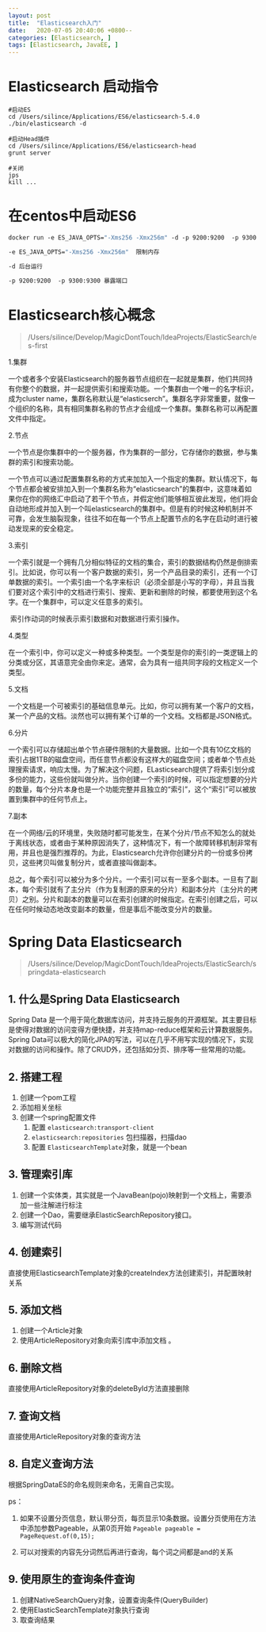 ```yaml
---
layout: post
title:  "Elasticsearch入门"
date:   2020-07-05 20:40:06 +0800--
categories: [Elasticsearch, ]
tags: [Elasticsearch, JavaEE, ]  
---
```


# Elasticsearch 启动指令

```
#启动ES
cd /Users/silince/Applications/ES6/elasticsearch-5.4.0
./bin/elasticsearch -d

#启动Head插件
cd /Users/silince/Applications/ES6/elasticsearch-head
grunt server

#关闭
jps
kill ...
```



# 在centos中启动ES6

```dockerfile
docker run -e ES_JAVA_OPTS="-Xms256 -Xmx256m" -d -p 9200:9200  -p 9300:9300 --name ES01 镜像id

-e ES_JAVA_OPTS="-Xms256 -Xmx256m"  限制内存

-d 后台运行

-p 9200:9200  -p 9300:9300 暴露端口
```





# Elasticsearch核心概念

> /Users/silince/Develop/MagicDontTouch/IdeaProjects/ElasticSearch/es-first

1.集群

​		一个或者多个安装Elasticsearch的服务器节点组织在一起就是集群，他们共同持有你整个的数据，并一起提供索引和搜索功能。一个集群由一个唯一的名字标识，成为cluster name，集群名称默认是“elasticserch”。集群名字非常重要，就像一个组织的名称，具有相同集群名称的节点才会组成一个集群。集群名称可以再配置文件中指定。

2.节点

​		一个节点是你集群中的一个服务器，作为集群的一部分，它存储你的数据，参与集群的索引和搜索功能。

​		一个节点可以通过配置集群名称的方式来加加入一个指定的集群。默认情况下，每个节点都会被安排加入到一个集群名称为“elasticsearch”的集群中，这意味着如果你在你的网络汇中启动了若干个节点，并假定他们能够相互彼此发现，他们将会自动地形成并加入到一个叫elasticsearch的集群中。但是有的时候这种机制并不可靠，会发生脑裂现象，往往不如在每一个节点上配置节点的名字在启动时进行被动发现来的安全稳定。

3.索引

​		一个索引就是一个拥有几分相似特征的文档的集合，索引的数据结构仍然是倒排索引。比如说，你可以有一个客户数据的索引，另一个产品目录的索引，还有一个订单数据的索引。一个索引由一个名字来标识（必须全部是小写的字母），并且当我们要对这个索引中的文档进行索引、搜索、更新和删除的时候，都要使用到这个名字。在一个集群中，可以定义任意多的索引。

​		索引作动词的时候表示索引数据和对数据进行索引操作。

4.类型

​		在一个索引中，你可以定义一种或多种类型。一个类型是你的索引的一类逻辑上的分类或分区，其语意完全由你来定。通常，会为具有一组共同字段的文档定义一个类型。

5.文档

​		一个文档是一个可被索引的基础信息单元。比如，你可以拥有某一个客户的文档，某一个产品的文档。淡然也可以拥有某个订单的一个文档。文档都是JSON格式。

6.分片

​		一个索引可以存储超出单个节点硬件限制的大量数据。比如一个具有10亿文档的索引占据1TB的磁盘空间，而任意节点都没有这样大的磁盘空间；或者单个节点处理搜索请求，响应太慢。为了解决这个问题，ELasticsearch提供了将索引划分成多份的能力，这些份就叫做分片。当你创建一个索引的时候，可以指定想要的分片的数量，每个分片本身也是一个功能完整并且独立的“索引”，这个“索引”可以被放置到集群中的任何节点上。

7.副本

​		在一个网络/云的环境里，失败随时都可能发生，在某个分片/节点不知怎么的就处于离线状态，或者由于某种原因消失了，这种情况下，有一个故障转移机制非常有用，并且也是强烈推荐的。为此，Elasticsearch允许你创建分片的一份或多份拷贝，这些拷贝叫做复制分片，或者直接叫做副本。

​		总之，每个索引可以被分为多个分片。一个索引可以有一至多个副本。一旦有了副本，每个索引就有了主分片（作为复制源的原来的分片）和副本分片（主分片的拷贝）之别。分片和副本的数量可以在索引创建的时候指定。在索引创建之后，可以在任何时候动态地改变副本的数量，但是事后不能改变分片的数量。



# Spring Data Elasticsearch

> /Users/silince/Develop/MagicDontTouch/IdeaProjects/ElasticSearch/springdata-elasticsearch

## 1. 什么是Spring Data Elasticsearch

Spring Data 是一个用于简化数据库访问，并支持云服务的开源框架。其主要目标是使得对数据的访问变得方便快捷，并支持map-reduce框架和云计算数据服务。Spring Data可以极大的简化JPA的写法，可以在几乎不用写实现的情况下，实现对数据的访问和操作。除了CRUD外，还包括如分页、排序等一些常用的功能。

## 2. 搭建工程

1. 创建一个pom工程
2. 添加相关坐标
3. 创建一个spring配置文件
   1. 配置 `elasticsearch:transport-client`
   2. `elasticsearch:repositories` 包扫描器，扫描dao
   3. 配置 `ElasticsearchTemplate`对象，就是一个bean

## 3. 管理索引库

1. 创建一个实体类，其实就是一个JavaBean(pojo)映射到一个文档上，需要添加一些注解进行标注
2. 创建一个Dao，需要继承ElasticSearchRepository接口。
3. 编写测试代码

## 4. 创建索引

直接使用ElasticsearchTemplate对象的createIndex方法创建索引，并配置映射关系

## 5. 添加文档

1. 创建一个Article对象
2. 使用ArticleRepository对象向索引库中添加文档 。

## 6. 删除文档

直接使用ArticleRepository对象的deleteById方法直接删除

## 7. 查询文档

直接使用ArticleRepository对象的查询方法

## 8. 自定义查询方法

根据SpringDataES的命名规则来命名，无需自己实现。

ps：

1. 如果不设置分页信息，默认带分页，每页显示10条数据。设置分页使用在方法中添加参数Pageable，从第0页开始      `Pageable pageable = PageRequest.of(0,15);`

2. 可以对搜索的内容先分词然后再进行查询，每个词之间都是and的关系

## 9. 使用原生的查询条件查询

1. 创建NativeSearchQuery对象，设置查询条件(QueryBuilder)
2. 使用ElasticSearchTemplate对象执行查询
3. 取查询结果



